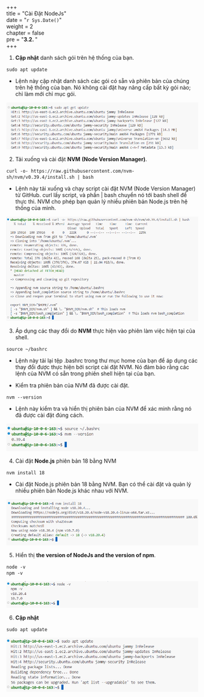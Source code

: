 +++  
title = "Cài Đặt NodeJs"  
date = "`r Sys.Date()`"  
weight = 2  
chapter = false  
pre = "<b>3.2. </b>"  
+++  

1. **Cập nhật** danh sách gói trên hệ thống của bạn.

```
sudo apt update
```
- Lệnh này cập nhật danh sách các gói có sẵn và phiên bản của chúng trên hệ thống của bạn. Nó không cài đặt hay nâng cấp bất kỳ gói nào; chỉ làm mới chỉ mục gói.

![installnodejs](/images/3-setupproject/2-installnodejs/001-2-installnodejs.png?width=90pc)



2. Tải xuống và cài đặt **NVM** **(Node Version Manager)**.
```
curl -o- https://raw.githubusercontent.com/nvm-sh/nvm/v0.39.4/install.sh | bash
```
- Lệnh này tải xuống và chạy script cài đặt NVM (Node Version Manager) từ GitHub. curl lấy script, và phần | bash chuyển nó tới bash shell để thực thi. NVM cho phép bạn quản lý nhiều phiên bản Node.js trên hệ thống của mình.


![installnodejs](/images/3-setupproject/2-installnodejs/002-2-installnodejs.png?width=90pc)

3. Áp dụng các thay đổi do **NVM** thực hiện vào phiên làm việc hiện tại của shell.
```
source ~/bashrc
```
- Lệnh này tải lại tệp .bashrc trong thư mục home của bạn để áp dụng các thay đổi được thực hiện bởi script cài đặt NVM. Nó đảm bảo rằng các lệnh của NVM có sẵn trong phiên shell hiện tại của bạn.

- Kiểm tra phiên bản của NVM đã được cài đặt.
```
nvm --version
```
   - Lệnh này kiểm tra và hiển thị phiên bản của NVM để xác minh rằng nó đã được cài đặt đúng cách.

![installnodejs](/images/3-setupproject/2-installnodejs/003-2-installnodejs.png?width=90pc)

4. Cài đặt **Node.js** phiên bản 18 bằng NVM
```
nvm install 18
```
- Cài đặt Node.js phiên bản 18 bằng NVM. Bạn có thể cài đặt và quản lý nhiều phiên bản Node.js khác nhau với NVM.

![installnodejs](/images/3-setupproject/2-installnodejs/004-2-installnodejs.png?width=90pc)

5. Hiển thị **the version of NodeJs and the version of npm**.
```
node -v
npm -v
```

![installnodejs](/images/3-setupproject/2-installnodejs/005-2-installnodejs.png?width=90pc)

6. **Cập nhật**
```
sudo apt update
```

![installnodejs](/images/3-setupproject/2-installnodejs/006-2-installnodejs.png?width=90pc)